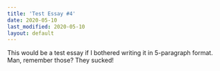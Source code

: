 ```yaml
---
title: 'Test Essay #4'
date: 2020-05-10
last_modified: 2020-05-10
layout: default
---
```

This would be a test essay if I bothered writing it in 5-paragraph format. Man, remember those? They sucked!
